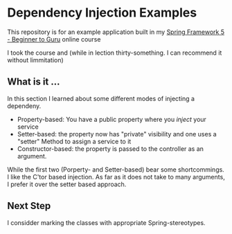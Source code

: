 # Dependency Injection Examples

This repository is for an example application built in my [Spring Framework 5 - Beginner to Guru](https://www.udemy.com/testing-spring-boot-beginner-to-guru/?couponCode=GITHUB_REPO) online course

I took the course and (while in lection thirty-something. I can recommend it without limmitation)


## What is it ...

In this section I learned about some different modes of injecting a dependeny. 

* Property-based: You have a public property where you _inject_ your service
* Setter-based: the property now has "private" visibility and one uses a "setter" Method to assign a service to it
* Constructor-based: the property is passed to the controller as an argument.

While the first two (Porperty- and Setter-based) bear some shortcommings. I like the C'tor based injection. As far as it
does not take to many arguments, I prefer it over the setter based approach. 


## Next Step
 
I considder marking the classes with appropriate Spring-stereotypes. 